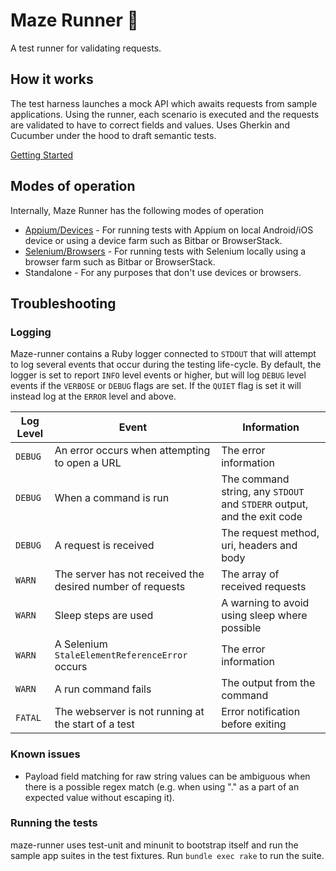# Maze Runner 🏃

A test runner for validating requests.

## How it works

The test harness launches a mock API which awaits requests from sample applications. Using the runner, each scenario is 
executed and the requests are validated to have to correct fields and values. Uses Gherkin and Cucumber under the hood 
to draft semantic tests.

[Getting Started](./docs/Getting_Started.md)

## Modes of operation

Internally, Maze Runner has the following modes of operation

* [Appium/Devices](./docs/Device_Mode.md) - For running tests with Appium on local Android/iOS device or using a device 
  farm such as Bitbar or BrowserStack.
* [Selenium/Browsers](./docs/Browser_Mode.md) - For running tests with Selenium locally using a browser farm such as 
  Bitbar or BrowserStack.
* Standalone - For any purposes that don't use devices or browsers.

## Troubleshooting

### Logging

Maze-runner contains a Ruby logger connected to `STDOUT` that will attempt to log several events that occur during the 
testing life-cycle.  By default, the logger is set to report `INFO` level events or higher, but will log `DEBUG` level 
events if the `VERBOSE` or `DEBUG` flags are set.  If the `QUIET` flag is set it will instead log at the `ERROR` level 
and above.

| Log Level | Event | Information |
|-----------|-------|-------------|
| `DEBUG` | An error occurs when attempting to open a URL | The error information |
| `DEBUG` | When a command is run | The command string, any `STDOUT` and `STDERR` output, and the exit code |
| `DEBUG` | A request is received | The request method, uri, headers and body |
| `WARN` | The server has not received the desired number of requests | The array of received requests |
| `WARN` | Sleep steps are used | A warning to avoid using sleep where possible |
| `WARN` | A Selenium `StaleElementReferenceError` occurs | The error information |
| `WARN` | A run command fails | The output from the command |
| `FATAL` | The webserver is not running at the start of a test | Error notification before exiting |

### Known issues

* Payload field matching for raw string values can be ambiguous when there is a possible regex match (e.g. when using 
"." as a part of an expected value without escaping it).

### Running the tests

maze-runner uses test-unit and minunit to bootstrap itself and run the sample app suites in the test fixtures. 
Run `bundle exec rake` to run the suite.
